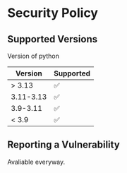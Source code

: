 # Security Policy

## Supported Versions

Version of python

| Version | Supported          |
| ------- | ------------------ |
| > 3.13  | :white_check_mark: |
| 3.11-3.13  | :white_check_mark:|
| 3.9-3.11   | :white_check_mark: |
| < 3.9   | :white_check_mark: |

## Reporting a Vulnerability

Avaliable everyway.
